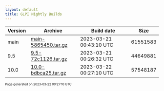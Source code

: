 ```yaml
---
layout: default
title: GLPI Nightly Builds
---
```


Version|Archive|Build date|Size
---|---|---|---
main|[main-5865450.tar.gz](main-5865450.tar.gz)|2023-03-21 00:43:10 UTC|61551583
9.5|[9.5-72c1126.tar.gz](9.5-72c1126.tar.gz)|2023-03-21 00:26:32 UTC|44649881
10.0|[10.0-bdbca25.tar.gz](10.0-bdbca25.tar.gz)|2023-03-22 00:27:10 UTC|57548187

<font size="1">Page generated on 2023-03-22 00:27:10 UTC</font>
